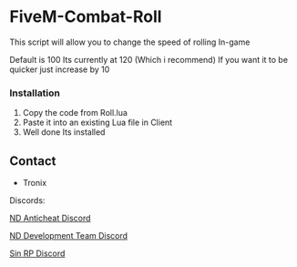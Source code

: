 

# FiveM-Combat-Roll

This script will allow you to change the speed of rolling In-game

Default is 100
Its currently at 120 (Which i recommend) If you want it to be quicker just increase by 10

### Installation
1. Copy the code from Roll.lua
2. Paste it into an existing Lua file in Client
3. Well done Its installed

<!-- CONTACT -->
## Contact

- Tronix 

Discords: 

[ND Anticheat Discord](https://discord.com/invite/ndac)

[ND Development Team Discord](https://discord.gg/nsdev)

[Sin RP Discord](https://discord.gg/sinrp)

